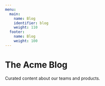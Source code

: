 ```yaml
---
menu: 
  main: 
    name: Blog 
    identifier: blog 
    weight: 110 
  footer: 
    name: Blog 
    weight: 100 
---
```


The Acme Blog
============

Curated content about our teams and products.

